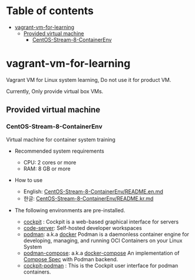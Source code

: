 # Table of contents

* [vagrant-vm-for-learning](#vagrant-vm-for-learning)
  * [Provided virtual machine](#provided-virtual-machine)
    * [CentOS-Stream-8-ContainerEnv](#centos-stream-8-containerenv)

# vagrant-vm-for-learning

Vagrant VM for Linux system learning, Do not use it for product VM.

Currently, Only provide virtual box VMs.

## Provided virtual machine

### CentOS-Stream-8-ContainerEnv
  
  Virtual machine for container system training
  
  * Recommended system requirements
    - CPU: 2 cores or more
    - RAM: 8 GB or more

  * How to use
    - English: [CentOS-Stream-8-ContainerEnv/README.en.md](CentOS-Stream-8-ContainerEnv/README.en.md)
    - 한글: [CentOS-Stream-8-ContainerEnv/README.kr.md](CentOS-Stream-8-ContainerEnv/README.kr.md)

  * The following environments are pre-installed.
    * [cockpit](https://cockpit-project.org/) : Cockpit is a web-based graphical interface for servers
    * [code-server](https://coder.com/): Self-hosted developer workspaces
    * [podman](https://podman.io/): a.k.a [docker](https://www.docker.com/) Podman is a daemonless container engine for developing, managing, and running OCI Containers on your Linux System
    * [podman-compose](https://github.com/containers/podman-compose): a.k.a [docker-compose](https://docs.docker.com/compose/) An implementation of [Compose Spec](https://compose-spec.io/) with Podman backend. 
    * [cockpit-podman](https://github.com/cockpit-project/cockpit-podman) : This is the Cockpit user interface for podman containers.

